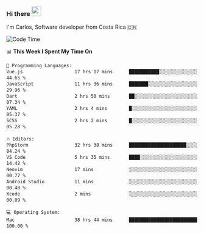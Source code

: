 ### Hi there <img src="https://media.giphy.com/media/hvRJCLFzcasrR4ia7z/giphy.gif" width="25px" height="25px">

I'm Carlos, Software developer from Costa Rica 🇨🇷

[//]: # (<a href="https://app.daily.dev/carum98"><img src="https://github.com/carum98/carum98/blob/main/devcard.svg" width="400" alt="Carlos Umaña Acevedo's Dev Card"/></a>)


<!--START_SECTION:waka-->
![Code Time](http://img.shields.io/badge/Code%20Time-12%2C842%20hrs%2015%20mins-blue)

📊 **This Week I Spent My Time On** 

```text
💬 Programming Languages: 
Vue.js                   17 hrs 17 mins      ███████████░░░░░░░░░░░░░░   44.65 % 
JavaScript               11 hrs 36 mins      ███████░░░░░░░░░░░░░░░░░░   29.96 % 
Dart                     2 hrs 50 mins       ██░░░░░░░░░░░░░░░░░░░░░░░   07.34 % 
YAML                     2 hrs 4 mins        █░░░░░░░░░░░░░░░░░░░░░░░░   05.37 % 
SCSS                     2 hrs 2 mins        █░░░░░░░░░░░░░░░░░░░░░░░░   05.28 % 

🔥 Editors: 
PhpStorm                 32 hrs 38 mins      █████████████████████░░░░   84.24 % 
VS Code                  5 hrs 35 mins       ████░░░░░░░░░░░░░░░░░░░░░   14.42 % 
Neovim                   17 mins             ░░░░░░░░░░░░░░░░░░░░░░░░░   00.77 % 
Android Studio           11 mins             ░░░░░░░░░░░░░░░░░░░░░░░░░   00.48 % 
Xcode                    2 mins              ░░░░░░░░░░░░░░░░░░░░░░░░░   00.09 % 

💻 Operating System: 
Mac                      38 hrs 44 mins      █████████████████████████   100.00 % 
```


<!--END_SECTION:waka-->

